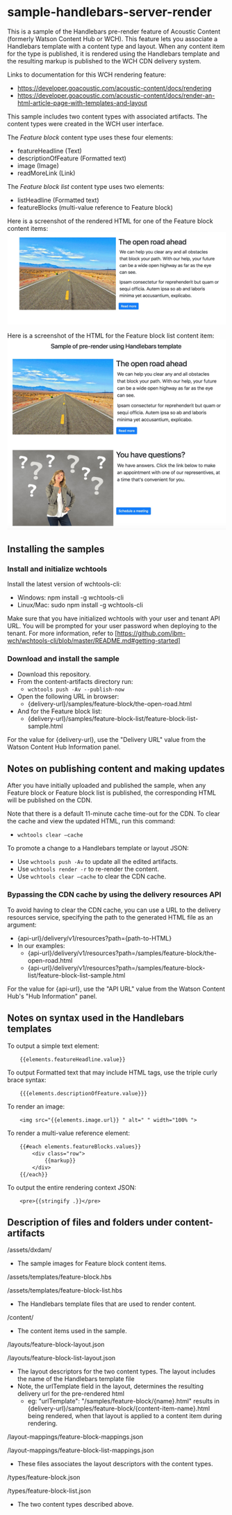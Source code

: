 # sample-handlebars-server-render

This is a sample of the Handlebars pre-render feature of Acoustic Content (formerly Watson Content Hub or WCH). This feature lets you associate a Handlebars template with a content type and layout. When any content item for the type is published, it is rendered using the Handlebars template and the resulting markup is published to the WCH CDN delivery system. 

Links to documentation for this WCH rendering feature: 
- https://developer.goacoustic.com/acoustic-content/docs/rendering
- https://developer.goacoustic.com/acoustic-content/docs/render-an-html-article-page-with-templates-and-layout

This sample includes two content types with associated artifacts. The content types were created in the WCH user interface.

The *Feature block* content type uses these four elements:
- featureHeadline (Text)
- descriptionOfFeature (Formatted text)
- image (Image)
- readMoreLink (Link)
 
The *Feature block list* content type uses two elements:
- listHeadline (Formatted text)
- featureBlocks (multi-value reference to Feature block)

Here is a screenshot of the rendered HTML for one of the Feature block content items:
![Alt text](/docs/images/the-open-road.jpg?raw=true "Sample screenshot")

Here is a screenshot of the HTML for the Feature block list content item:
![Alt text](/docs/images/feature-block-list.jpg?raw=true "Sample screenshot")

## Installing the samples

### Install and initialize wchtools
Install the latest version of wchtools-cli:
* Windows: npm install -g wchtools-cli 
* Linux/Mac: sudo npm install -g wchtools-cli

Make sure that you have initialized wchtools with your user and tenant API URL. You will be prompted for your user password when deploying to the tenant. For more information, refer to [https://github.com/ibm-wch/wchtools-cli/blob/master/README.md#getting-started]

### Download and install the sample
* Download this repository. 
* From the content-artifacts directory run:
    * `wchtools push -Av --publish-now`
* Open the following URL in browser:
	* {delivery-url}/samples/feature-block/the-open-road.html
* And for the Feature block list:
	* {delivery-url}/samples/feature-block-list/feature-block-list-sample.html

For the value for {delivery-url}, use the "Delivery URL" value from the Watson Content Hub Information panel.

## Notes on publishing content and making updates
After you have initially uploaded and published the sample, when any Feature block or Feature block list is published, the corresponding HTML will be published on the CDN. 

Note that there is a default 11-minute cache time-out for the CDN. To clear the cache and view the updated HTML, run this command:
* `wchtools clear —cache`

To promote a change to a Handlebars template or layout JSON:
- Use `wchtools push -Av` to update all the edited artifacts.
- Use `wchtools render -r` to re-render the content.
- Use `wchtools clear —cache` to clear the CDN cache.

### Bypassing the CDN cache by using the delivery resources API

To avoid having to clear the CDN cache, you can use a URL to the delivery resources service, specifying the path to the generated HTML file as an argument:
* {api-url}/delivery/v1/resources?path={path-to-HTML}
* In our examples:
    - {api-url}/delivery/v1/resources?path=/samples/feature-block/the-open-road.html
    - {api-url}/delivery/v1/resources?path=/samples/feature-block-list/feature-block-list-sample.html

For the value for {api-url}, use the "API URL" value from the Watson Content Hub's  "Hub Information" panel.


## Notes on syntax used in the Handlebars templates

To output a simple text element:
```
	{{elements.featureHeadline.value}}
```

To output Formatted text that may include HTML tags, use the triple curly brace syntax:
```
	{{{elements.descriptionOfFeature.value}}}
```

To render an image:
```
	<img src="{{elements.image.url}} " alt=" " width="100% ">
```

To render a multi-value reference element:
```
    {{#each elements.featureBlocks.values}}
        <div class="row">
            {{markup}}
        </div>
    {{/each}}
```
 
 To output the entire rendering context JSON:
```
    <pre>{{stringify .}}</pre> 
```

## Description of files and folders under content-artifacts

/assets/dxdam/
  - The sample images for Feature block content items.

/assets/templates/feature-block.hbs
  
/assets/templates/feature-block-list.hbs
  - The Handlebars template files that are used to render content.

/content/
  - The content items used in the sample.

/layouts/feature-block-layout.json
 
/layouts/feature-block-list-layout.json
  - The layout descriptors for the two content types. The layout includes the name of the Handlebars template file
  - Note, the urlTemplate field in the layout, determines the resulting delivery url for the pre-rendered html
    - eg:   "urlTemplate": "/samples/feature-block/{name}.html"  results in {delivery-url}/samples/feature-block/{content-item-name}.html being rendered, when that layout is applied to a content item during rendering.

/layout-mappings/feature-block-mappings.json

/layout-mappings/feature-block-list-mappings.json
  - These files associates the layout descriptors with the content types.

/types/feature-block.json

/types/feature-block-list.json
  - The two content types described above.

